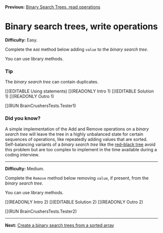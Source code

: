 ﻿**Previous:** [Binary Search Trees, read operations](binTrees-bstRead)

# Binary search trees, write operations

**Difficulty:** Easy.

Complete the `Add` method below adding `value` to the *binary search tree*.

You can use library methods.

### Tip

The *binary search tree* can contain duplicates.

[](EDITABLE Using statements)
[](READONLY Intro 1)
[](EDITABLE Solution 1)
[](READONLY Outro 1)

[](RUN BrainCrushersTests.Tester1)

### Did you know?

A simple implementation of the Add and Remove operations on a *binary search tree* will leave the tree in a highly unbalanced state for certain sequences of operations, like repeatedly adding values that are sorted. Self-balancing variants of a *binary search tree* like the [red–black tree](https://en.wikipedia.org/wiki/Red-black_tree) avoid this problem but are too complex to implement in the time available during a coding interview.

---

**Difficulty:** Medium.

Complete the `Remove` method below removing `value`, if present, from the *binary search tree*.

You can use library methods.

[](READONLY Intro 2)
[](EDITABLE Solution 2)
[](READONLY Outro 2)

[](RUN BrainCrushersTests.Tester2)

---

**Next:** [Create a binary search trees from a sorted array](binTrees-bstFromSortedArray)
